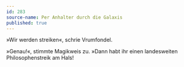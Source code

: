 ```yaml
---
id: 283
source-name: Per Anhalter durch die Galaxis
published: true
---
```

»Wir werden streiken«, schrie Vrumfondel.

»Genau!«, stimmte Magikweis zu. »Dann habt ihr einen landesweiten Philosophenstreik am Hals!
